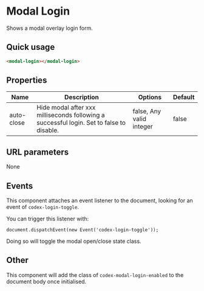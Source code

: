 # Modal Login

Shows a modal overlay login form.

## Quick usage

```html
<modal-login></modal-login>
```

## Properties

| Name | Description | Options | Default |
|------|-------------|---------|---------|
| auto-close | Hide modal after xxx milliseconds following a successful login. Set to false to disable. | false, Any valid integer | false |


## URL parameters

None

## Events

This component attaches an event listener to the document, looking for an event of `codex-login-toggle`.

You can trigger this listener with:

```javscript
document.dispatchEvent(new Event('codex-login-toggle'));
```

Doing so will toggle the modal open/close state class.

## Other

This component will add the class of `codex-modal-login-enabled` to the document body once initialised.